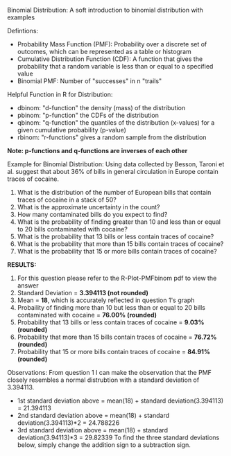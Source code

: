 Binomial Distribution:
A soft introduction to binomial distribution with examples

Defintions:
  - Probability Mass Function (PMF): Probability over a discrete set of outcomes, which can be represented as a table or histogram
  - Cumulative Distribution Function (CDF): A function that gives the probability that a random variable is less than or equal to a specified value
  - Binomial PMF: Number of "successes" in n "trails"
  
Helpful Function in R for Distribution:
  - dbinom: "d-function" the density (mass) of the distribution
  - pbinom: "p-function" the CDFs of the distribution
  - qbinom: "q-function" the quantiles of the distribution (x-values) for a given cumulative probability (p-value)
  - rbinom: "r-functions" gives a random sample from the distribution

**Note: p-functions and q-functions are inverses of each other**

Example for Binomial Distribution:
Using data collected by Besson, Taroni et al. suggest that about 36% of bills in general circulation in Europe contain traces of cocaine.
  1. What is the distribution of the number of European bills that contain traces of cocaine in a stack of 50?
  2. What is the approximate uncertainty in the count?
  3. How many contaminated bills do you expect to find?
  4. What is the probability of finding greater than 10 and less than or equal to 20 bills contaminated with cocaine?
  5. What is the probability that 13 bills or less contain traces of cocaine?
  6. What is the probability that more than 15 bills contain traces of cocaine?
  7. What is the probability that 15 or more bills contain traces of cocaine?
  
**RESULTS:**
  1. For this question please refer to the R-Plot-PMFbinom pdf to view the answer
  2. Standard Deviation = **3.394113 (not rounded)**
  3. Mean = **18**, which is accurately reflected in question 1's graph
  4. Probaility of finding more than 10 but less than or equal to 20 bills contaminated with cocaine = **76.00% (rounded)**
  5. Probability that 13 bills or less contain traces of cocaine = **9.03% (rounded)**
  6. Probability that more than 15 bills contain traces of cocaine = **76.72% (rounded)**
  7. Probability that 15 or more bills contain traces of cocaine = **84.91% (rounded)**
  
Observations:
From question 1 I can make the observation that the PMF closely resembles a normal distrubtion with a standard deviation of 3.394113.
  - 1st standard deviation above = mean(18) + standard deviation(3.394113) = 21.394113
  - 2nd standard deviation above = mean(18) + standard deviation(3.394113)*2 = 24.788226
  - 3rd standard deviation above = mean(18) + standard deviation(3.94113)*3 = 29.82339
To find the three standard deviations below, simply change the addition sign to a subtraction sign.  
  
